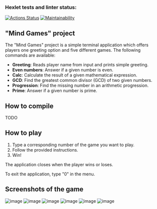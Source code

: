 ### Hexlet tests and linter status:
[![Actions Status](https://github.com/maxrightgame/java-project-61/actions/workflows/hexlet-check.yml/badge.svg)](https://github.com/maxrightgame/java-project-61/actions)
[![Maintainability](https://api.codeclimate.com/v1/badges/8ed388606e8f1c3a0e26/maintainability)](https://codeclimate.com/github/maxrightgame/java-project-61/maintainability)

## "Mind Games" project

The "Mind Games" project is a simple terminal application which offers players one greeting option and five different games. The following commands are available:

- **Greeting**: Reads player name from input and prints simple greeting.
- **Even numbers**: Answer if a given number is even.
- **Calc**: Calculate the result of a given mathematical expression.
- **GCD**: Find the greatest common divisor (GCD) of two given numbers.
- **Progression**: Find the missing number in an arithmetic progression.
- **Prime**: Answer if a given number is prime.

## How to compile 
TODO

## How to play

1. Type a corresponding number of the game you want to play.
2. Follow the provided instructions.
3. Win!

The application closes when the player wins or loses.

To exit the application, type "0" in the menu.

## Screenshots of the game

![image](https://github.com/maxrightgame/java-project-61/assets/18327176/7d86822c-152d-4e51-b5e4-31778cfd83fa)
![image](https://github.com/maxrightgame/java-project-61/assets/18327176/13668b55-cc42-4602-bed0-a515a97cef2c)
![image](https://github.com/maxrightgame/java-project-61/assets/18327176/8fd27ec4-57da-4d0a-9adf-55e06aa11930)
![image](https://github.com/maxrightgame/java-project-61/assets/18327176/2cebb23d-c3e7-48e6-803f-61a09c2d5ea3)
![image](https://github.com/maxrightgame/java-project-61/assets/18327176/8e3d34b1-1955-441f-a33e-32b3808a0b19)
![image](https://github.com/maxrightgame/java-project-61/assets/18327176/2034b962-d328-40c2-812e-7dce6673b98f)
